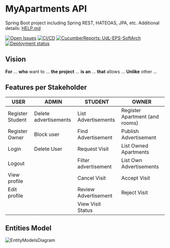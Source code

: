 # MyApartments API

Spring Boot project including Spring REST, HATEOAS, JPA, etc. Additional details: [HELP.md](HELP.md)

[![Open Issues](https://img.shields.io/github/issues-raw/UdL-EPS-SoftArch/myapartments-api?logo=github)](https://github.com/orgs/UdL-EPS-SoftArch/projects/22)
[![CI/CD](https://github.com/UdL-EPS-SoftArch/myapartments-api/actions/workflows/ci-cd.yml/badge.svg)](https://github.com/UdL-EPS-SoftArch/myapartments-api/actions)
[![CucumberReports: UdL-EPS-SoftArch](https://messages.cucumber.io/api/report-collections/faed8ca5-e474-4a1a-a72a-b8e2a2cd69f0/badge)](https://reports.cucumber.io/report-collections/faed8ca5-e474-4a1a-a72a-b8e2a2cd69f0)
[![Deployment status](https://img.shields.io/uptimerobot/status/m795321927-f749cb61c053b61e8da643c3)](https://myapartments-api.fly.dev)

## Vision

**For** ... **who** want to ...
**the project** ... **is an** ...
**that** allows ...
**Unlike** other ...

## Features per Stakeholder

| USER             | ADMIN                         | STUDENT              | OWNER                          |
|------------------|-------------------------------|----------------------|--------------------------------|
| Register Student | Delete advertisements         | List Advertisements  | Register Apartment (and rooms) |
| Register Owner   | Block user                    | Find Advertisement   | Publish Advertisement          |
| Login            | Delete User                   | Request Visit        | List Owned Apartments          |
| Logout           |                               | Filter advertisement | List Own Advertisements        |
| View profile     |                               | Cancel Visit         | Accept Visit                   |
| Edit profile     |                               | Review Advertisement | Reject Visit                   |
|                  |                               | View Visit Status    |                                |

## Entities Model

![EntityModelsDiagram](https://www.plantuml.com/plantuml/svg/5OuxheCm403xTugN0u23mNnIaO8kaIAX7C3iBi4I_iXUAyhjGwffHgCP4-l8sUv_9-DWpqZ_6tD85o6YVfSlmrjUSg88tZ4vBi5RySHRCJtcOlOhNoDimdvqE3Bs45AXWn5QGrUrjLgmmGQgOP1we0PwTLxxLKhLAPHTtTPYScpOKBfxfBqClv6H71xy0W00)
